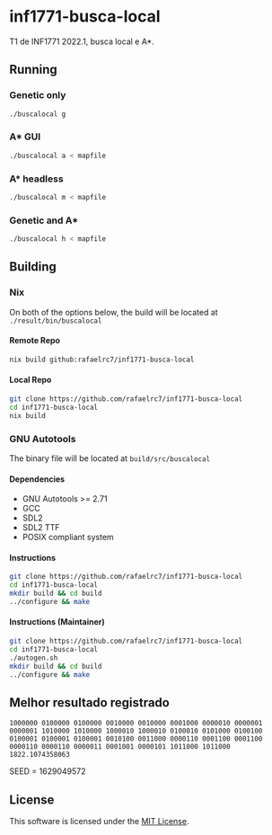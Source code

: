 # inf1771-busca-local
T1 de INF1771 2022.1, busca local e A*.

## Running

### Genetic only
```sh
./buscalocal g
```

### A* GUI
```sh
./buscalocal a < mapfile
```

### A* headless
```sh
./buscalocal m < mapfile
```

### Genetic and A*
```sh
./buscalocal h < mapfile
```

## Building

### Nix

On both of the options below, the build will be located at ```./result/bin/buscalocal```

#### Remote Repo
```sh
nix build github:rafaelrc7/inf1771-busca-local
```

#### Local Repo
```sh
git clone https://github.com/rafaelrc7/inf1771-busca-local
cd inf1771-busca-local
nix build
```

### GNU Autotools
The binary file will be located at ```build/src/buscalocal```

#### Dependencies
- GNU Autotools >= 2.71
- GCC
- SDL2
- SDL2 TTF
- POSIX compliant system

#### Instructions
```sh
git clone https://github.com/rafaelrc7/inf1771-busca-local
cd inf1771-busca-local
mkdir build && cd build
../configure && make
```

#### Instructions (Maintainer)
```sh
git clone https://github.com/rafaelrc7/inf1771-busca-local
cd inf1771-busca-local
./autogen.sh
mkdir build && cd build
../configure && make
```


## Melhor resultado registrado
```
1000000 0100000 0100000 0010000 0010000 0001000 0000010 0000001 0000001 1010000 1010000 1000010 1000010 0100010 0101000 0100100 0100001 0100001 0100001 0010100 0011000 0000110 0001100 0001100 0000110 0000110 0000011 0001001 0000101 1011000 1011000 	1822.1074358063
```
SEED = 1629049572


## License
This software is licensed under the [MIT License](/COPYING).

